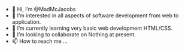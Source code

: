 - 👋 Hi, I’m @MadMcJacobs
- 👀 I’m interested in all aspects of software development from web to application.
- 🌱 I’m currently learning very basic web development HTML/CSS.
- 💞️ I’m looking to collaborate on Nothing at present.
- 📫 How to reach me ...

<!---
MadMcJacobs/MadMcJacobs is a ✨ special ✨ repository because its `README.md` (this file) appears on your GitHub profile.
You can click the Preview link to take a look at your changes.
--->

